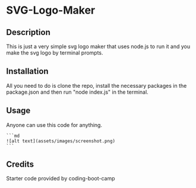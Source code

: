 # SVG-Logo-Maker

## Description

This is just a very simple svg logo maker that uses node.js to run it and you make the svg logo by terminal prompts.

## Installation

All you need to do is clone the repo, install the necessary packages in the package.json and then run "node index.js" in the terminal.

## Usage

Anyone can use this code for anything.

    ```md
    ![alt text](assets/images/screenshot.png)
    ```

## Credits

Starter code provided by coding-boot-camp
